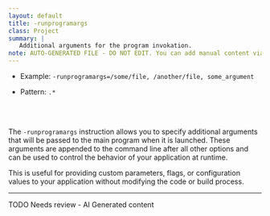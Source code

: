 ```yaml
---
layout: default
title: -runprogramargs
class: Project
summary: |
   Additional arguments for the program invokation.
note: AUTO-GENERATED FILE - DO NOT EDIT. You can add manual content via same filename in ext folder. 
---
```


- Example: `-runprogramargs=/some/file, /another/file, some_argument`

- Pattern: `.*`

<!-- Manual content from: ext/runprogramargs.md --><br /><br />

The `-runprogramargs` instruction allows you to specify additional arguments that will be passed to the main program when it is launched. These arguments are appended to the command line after all other options and can be used to control the behavior of your application at runtime.

This is useful for providing custom parameters, flags, or configuration values to your application without modifying the code or build process.


<hr />
TODO Needs review - AI Generated content
